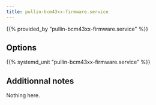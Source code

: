 ```yaml
---
title: pullin-bcm43xx-firmware.service
---
```


{{% provided_by "pullin-bcm43xx-firmware.service" %}}

## Options

{{% systemd_unit "pullin-bcm43xx-firmware.service" %}}

## Additionnal notes

Nothing here.